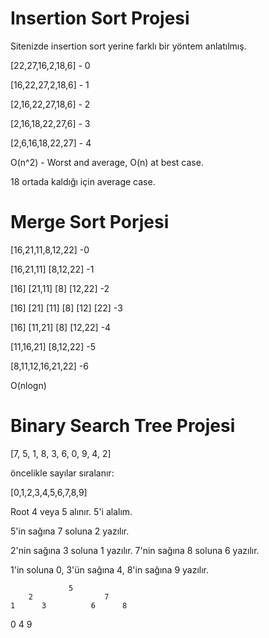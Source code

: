 # Insertion Sort Projesi
Sitenizde insertion sort yerine farklı bir yöntem anlatılmış.

[22,27,16,2,18,6] - 0

[16,22,27,2,18,6] - 1

[2,16,22,27,18,6] - 2

[2,16,18,22,27,6] - 3

[2,6,16,18,22,27] - 4

O(n^2) - Worst and average, O(n) at best case.

18 ortada kaldığı için average case.

# Merge Sort Porjesi

[16,21,11,8,12,22] -0

[16,21,11]  [8,12,22] -1

[16] [21,11]     [8]  [12,22] -2

[16]  [21] [11]     [8]  [12]  [22] -3

[16]  [11,21]     [8] [12,22] -4

[11,16,21]  [8,12,22] -5

[8,11,12,16,21,22] -6

O(nlogn) 

# Binary Search Tree Projesi

 [7, 5, 1, 8, 3, 6, 0, 9, 4, 2]

 öncelikle sayılar sıralanır:

 [0,1,2,3,4,5,6,7,8,9]

 Root 4 veya 5 alınır. 5'i alalım.

 5'in sağına 7 soluna 2 yazılır.

 2'nin sağına 3 soluna 1 yazılır. 7'nin sağına 8 soluna 6 yazılır.

 1'in soluna 0, 3'ün sağına 4, 8'in sağına 9 yazılır.

                 5
        2                7
    1      3          6      8      
  0            4                 9